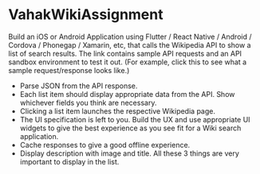 # VahakWikiAssignment

Build an iOS or Android Application using  Flutter / React Native / Android / Cordova / Phonegap / Xamarin, etc,  that calls the Wikipedia API  to show a list of search results. The link contains sample API requests and an API sandbox environment to test it out. (For example, click this to see what a sample request/response looks like.)

   - Parse JSON from the API response.
   - Each list item should display appropriate data from the API. Show whichever fields you think are necessary.
   - Clicking a list item launches the respective Wikipedia page.
   - The UI specification is left to you. Build the UX and use appropriate UI widgets to give the best experience as you see fit for a Wiki search application.
   - Cache responses to give a good offline experience.
   - Display description with image and title. All these 3 things are very important to display in the list.
